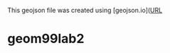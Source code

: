 This geojson file was created using
[geojson.io]([URL](https://geojson.io/#map=15.11/44.3416/-78.744033 )

# geom99lab2
